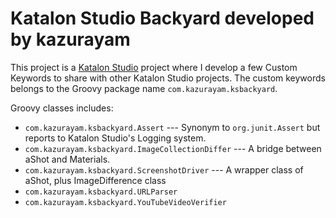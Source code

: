 Katalon Studio Backyard developed by kazurayam
=======================

This project is a [Katalon Studio]() project where I develop a few Custom Keywords to share with other Katalon Studio projects. The custom keywords belongs to
the Groovy package name `com.kazurayam.ksbackyard`.


Groovy classes includes:
- `com.kazurayam.ksbackyard.Assert` --- Synonym to `org.junit.Assert` but reports to Katalon Studio's Logging system.
- `com.kazurayam.ksbackyard.ImageCollectionDiffer` --- A bridge between aShot and Materials.
- `com.kazurayam.ksbackyard.ScreenshotDriver` --- A wrapper class of aShot, plus ImageDifference class
- `com.kazurayam.ksbackyard.URLParser`
- `com.kazurayam.ksbackyard.YouTubeVideoVerifier`
